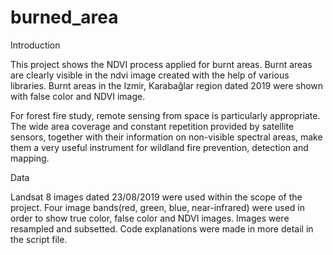 # burned_area
Introduction

This project shows the NDVI process applied for burnt areas. Burnt areas are clearly visible in 
the ndvi image created with the help of various libraries. Burnt areas in the Izmir, Karabağlar
region dated 2019 were shown with false color and NDVI image.

For forest fire study, remote sensing from space is particularly appropriate. The wide area
coverage and constant repetition provided by satellite sensors, together with their information on
non-visible spectral areas, make them a very useful instrument for wildland fire prevention,
detection and mapping.

Data

Landsat 8 images dated 23/08/2019 were used within the scope of the project. Four image bands(red,
green, blue, near-infrared) were used in order to show true color, false color and NDVI images.
Images were resampled and subsetted. Code explanations were made in more detail in the script file.


